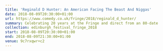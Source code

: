```yaml
---
title: 'Reginald D Hunter: An American Facing The Beast And Niggas'
date: 2018-08-09T20:30:00+01:00
url: https://www.comedy.co.uk/fringe/2018/reginald_d_hunter/
summary: Celebrating 20 years at the Fringe and direct from an 80-date tour of the UK and Ireland, Reginald returns to the Fringe this summer with his highly anticipated new show.
collection: edinburgh_festival_fringe_2018
start: 2018-08-09T20:30:00+01:00
end: 2018-08-09T21:30:00+01:00
venue: 9c7rxqwr+c2
---
```

